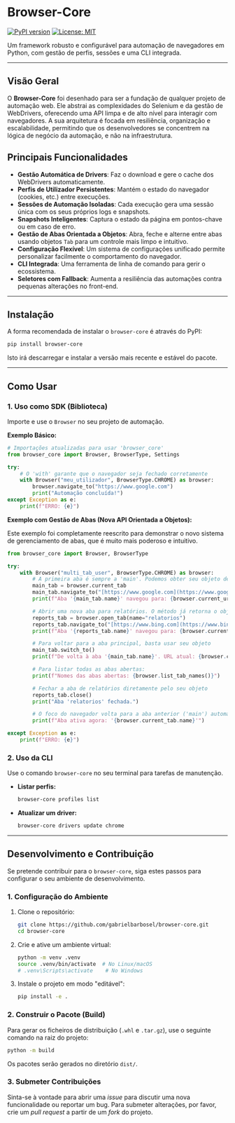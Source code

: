 # Browser-Core

[![PyPI version](https://badge.fury.io/py/browser-core.svg)](https://badge.fury.io/py/browser-core)
[![License: MIT](https://img.shields.io/badge/License-MIT-yellow.svg)](https://opensource.org/licenses/MIT)

Um framework robusto e configurável para automação de navegadores em Python, com gestão de perfis, sessões e uma CLI
integrada.

---

## Visão Geral

O **Browser-Core** foi desenhado para ser a fundação de qualquer projeto de automação web. Ele abstrai as complexidades
do Selenium e da gestão de WebDrivers, oferecendo uma API limpa e de alto nível para interagir com navegadores. A sua
arquitetura é focada em resiliência, organização e escalabilidade, permitindo que os desenvolvedores se concentrem na
lógica de negócio da automação, e não na infraestrutura.

## Principais Funcionalidades

* **Gestão Automática de Drivers**: Faz o download e gere o cache dos WebDrivers automaticamente.
* **Perfis de Utilizador Persistentes**: Mantém o estado do navegador (cookies, etc.) entre execuções.
* **Sessões de Automação Isoladas**: Cada execução gera uma sessão única com os seus próprios logs e snapshots.
* **Snapshots Inteligentes**: Captura o estado da página em pontos-chave ou em caso de erro.
* **Gestão de Abas Orientada a Objetos**: Abra, feche e alterne entre abas usando objetos `Tab` para um controle mais
  limpo e intuitivo.
* **Configuração Flexível**: Um sistema de configurações unificado permite personalizar facilmente o comportamento do
  navegador.
* **CLI Integrada**: Uma ferramenta de linha de comando para gerir o ecossistema.
* **Seletores com Fallback**: Aumenta a resiliência das automações contra pequenas alterações no front-end.

---

## Instalação

A forma recomendada de instalar o `browser-core` é através do PyPI:

```bash
pip install browser-core
```

Isto irá descarregar e instalar a versão mais recente e estável do pacote.

---

## Como Usar

### 1. Uso como SDK (Biblioteca)

Importe e use o `Browser` no seu projeto de automação.

**Exemplo Básico:**

```python
# Importações atualizadas para usar 'browser_core'
from browser_core import Browser, BrowserType, Settings

try:
    # O 'with' garante que o navegador seja fechado corretamente
    with Browser("meu_utilizador", BrowserType.CHROME) as browser:
        browser.navigate_to("https://www.google.com")
        print("Automação concluída!")
except Exception as e:
    print(f"ERRO: {e}")
```

**Exemplo com Gestão de Abas (Nova API Orientada a Objetos):**

Este exemplo foi completamente reescrito para demonstrar o novo sistema de gerenciamento de abas, que é muito mais
poderoso e intuitivo.

```python
from browser_core import Browser, BrowserType

try:
    with Browser("multi_tab_user", BrowserType.CHROME) as browser:
        # A primeira aba é sempre a 'main'. Podemos obter seu objeto de controle.
        main_tab = browser.current_tab
        main_tab.navigate_to("[https://www.google.com](https://www.google.com)")
        print(f"Aba '{main_tab.name}' navegou para: {browser.current_url}")

        # Abrir uma nova aba para relatórios. O método já retorna o objeto 'Tab'.
        reports_tab = browser.open_tab(name="relatorios")
        reports_tab.navigate_to("[https://www.bing.com](https://www.bing.com)")
        print(f"Aba '{reports_tab.name}' navegou para: {browser.current_url}")

        # Para voltar para a aba principal, basta usar seu objeto
        main_tab.switch_to()
        print(f"De volta à aba '{main_tab.name}'. URL atual: {browser.current_url}")

        # Para listar todas as abas abertas:
        print(f"Nomes das abas abertas: {browser.list_tab_names()}")

        # Fechar a aba de relatórios diretamente pelo seu objeto
        reports_tab.close()
        print("Aba 'relatorios' fechada.")

        # O foco do navegador volta para a aba anterior ('main') automaticamente.
        print(f"Aba ativa agora: '{browser.current_tab.name}'")

except Exception as e:
    print(f"ERRO: {e}")
```

### 2. Uso da CLI

Use o comando `browser-core` no seu terminal para tarefas de manutenção.

* **Listar perfis:**
    ```bash
    browser-core profiles list
    ```

* **Atualizar um driver:**
    ```bash
    browser-core drivers update chrome
    ```

---

## Desenvolvimento e Contribuição

Se pretende contribuir para o `browser-core`, siga estes passos para configurar o seu ambiente de desenvolvimento.

### 1. Configuração do Ambiente

1. Clone o repositório:
   ```bash
   git clone https://github.com/gabrielbarbosel/browser-core.git
   cd browser-core
   ```

2. Crie e ative um ambiente virtual:
   ```bash
   python -m venv .venv
   source .venv/bin/activate  # No Linux/macOS
   # .venv\Scripts\activate    # No Windows
   ```

3. Instale o projeto em modo "editável":
   ```bash
   pip install -e .
   ```

### 2. Construir o Pacote (Build)

Para gerar os ficheiros de distribuição (`.whl` e `.tar.gz`), use o seguinte comando na raiz do projeto:

```bash
python -m build
```

Os pacotes serão gerados no diretório `dist/`.

### 3. Submeter Contribuições

Sinta-se à vontade para abrir uma *issue* para discutir uma nova funcionalidade ou reportar um bug. Para submeter
alterações, por favor, crie um *pull request* a partir de um *fork* do projeto.
